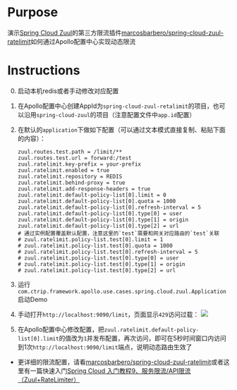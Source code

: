 # Purpose

演示[Spring Cloud Zuul](https://cloud.spring.io/spring-cloud-netflix/single/spring-cloud-netflix.html#netflix-zuul-reverse-proxy)的第三方限流插件[marcosbarbero/spring-cloud-zuul-ratelimit](https://github.com/marcosbarbero/spring-cloud-zuul-ratelimit)如何通过Apollo配置中心实现动态限流

# Instructions
0. 启动本机redis或者手动修改对应配置
1. 在Apollo配置中心创建AppId为`spring-cloud-zuul-retalimit`的项目，也可以沿用`spring-cloud-zuul`的项目（注意配置文件中`app.id`配置）
2. 在默认的`application`下做如下配置（可以通过文本模式直接复制、粘贴下面的内容）：

    ```properties
    zuul.routes.test.path = /limit/**
    zuul.routes.test.url = forward:/test
    zuul.ratelimit.key-prefix = your-prefix
    zuul.ratelimit.enabled = true
    zuul.ratelimit.repository = REDIS
    zuul.ratelimit.behind-proxy = true
    zuul.ratelimit.add-response-headers = true
    zuul.ratelimit.default-policy-list[0].limit = 0
    zuul.ratelimit.default-policy-list[0].quota = 1000
    zuul.ratelimit.default-policy-list[0].refresh-interval = 5
    zuul.ratelimit.default-policy-list[0].type[0] = user
    zuul.ratelimit.default-policy-list[0].type[1] = origin
    zuul.ratelimit.default-policy-list[0].type[2] = url
    # 通过实例配置覆盖默认配置，注意这里的`test`需要和网关对应路由的`test`关联
    # zuul.ratelimit.policy-list.test[0].limit = 1
    # zuul.ratelimit.policy-list.test[0].quota = 1000
    # zuul.ratelimit.policy-list.test[0].refresh-interval = 5
    # zuul.ratelimit.policy-list.test[0].type[0] = user
    # zuul.ratelimit.policy-list.test[0].type[1] = origin
    # zuul.ratelimit.policy-list.test[0].type[2] = url
    ```
3. 运行`com.ctrip.framework.apollo.use.cases.spring.cloud.zuul.Application`启动Demo
4. 手动打开`http://localhost:9090/limit`，页面显示`429`访问过载：
![](http://ww1.sinaimg.cn/large/006tNc79gy1g4fmqgu5rvj311u0eugm7.jpg)
5. 在Apollo配置中心修改配置，把`zuul.ratelimit.default-policy-list[0].limit`的值改为`1`并发布配置，再次访问，即可在5秒时间窗口内访问到1次`http://localhost:9090/limit`端点，说明动态路由生效了
  * 更详细的限流配置，请看[marcosbarbero/spring-cloud-zuul-ratelimit](https://github.com/marcosbarbero/spring-cloud-zuul-ratelimit)或者这里有一篇快速入门[Spring Cloud 入门教程9、服务限流/API限流（Zuul+RateLimiter）](https://ken.io/note/spring-cloud-zuul-ratelimiter-quickstart)
